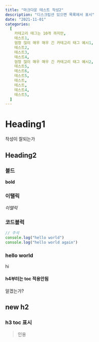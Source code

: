 ```yaml
---
title: "마크다운 테스트 작성2"
description: "디스크립션 있으면 목록에서 표시"
date: "2021-11-01"
categories:
  [
    카테고리 태그는 10개 까지만,
    테스트1,
    엄청 많이 매우 매우 긴 카테고리 태그 예시1,
    테스트2,
    테스트3,
    테스트4,
    엄청 많이 매우 매우 긴 카테고리 태그 예시2,
    테스트5,
    테스트6,
    테스트5,
    테스트,
    테스트,
    테스트4,
    테스트5,
  ]
---
```


# Heading1

작성이 잘되는가

## Heading2

### 볼드

**bold**

### 이탤릭

_이탤릭_

### 코드블럭

```javascript
// 주석
console.log("hello world")
console.log("hello world again")
```

### hello world

hi

#### h4부터는 toc 적용안됨

알겠는가?

## new h2

### h3 toc 표시

> 인용
